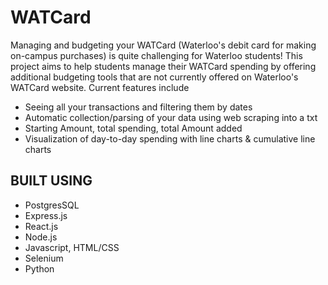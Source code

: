 # WATCard
Managing and budgeting your WATCard (Waterloo's debit card for making on-campus purchases) is quite challenging for Waterloo students! This project aims to help students 
manage their WATCard spending by offering additional budgeting tools that are not currently offered on Waterloo's WATCard website. Current features include
- Seeing all your transactions and filtering them by dates
- Automatic collection/parsing of your data using web scraping into a txt
- Starting Amount, total spending, total Amount added
- Visualization of day-to-day spending with line charts & cumulative line charts

## BUILT USING
- PostgresSQL
- Express.js
- React.js
- Node.js
- Javascript, HTML/CSS
- Selenium
- Python
